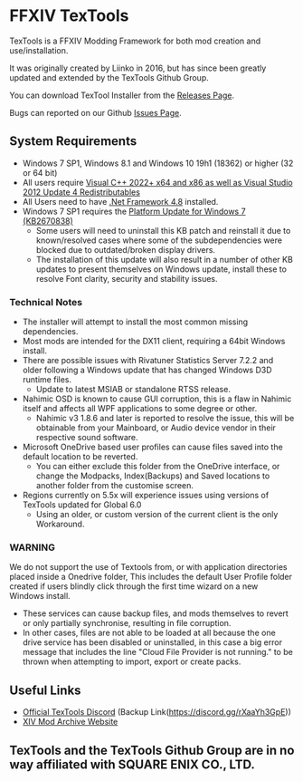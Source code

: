 # FFXIV TexTools

TexTools is a FFXIV Modding Framework for both mod creation and use/installation. 

It was originally created by Liinko in 2016, but has since been greatly updated and extended by the TexTools Github Group.


You can download TexTool Installer from the [Releases Page](https://github.com/TexTools/FFXIV_TexTools_UI/releases).

Bugs can reported on our Github [Issues Page](https://github.com/TexTools/FFXIV_TexTools_UI/issues).


## System Requirements

- Windows 7 SP1, Windows 8.1 and Windows 10 19h1 (18362) or higher (32 or 64 bit)
- All users require [Visual C++ 2022+ x64 and x86 as well as Visual Studio 2012 Update 4 Redistributables](https://docs.microsoft.com/en-us/cpp/windows/latest-supported-vc-redist?view=msvc-170)
- All Users need to have [.Net Framework 4.8](https://dotnet.microsoft.com/download/dotnet-framework/net48) installed.
- Windows 7 SP1 requires the [Platform Update for Windows 7 (KB2670838)](https://www.microsoft.com/en-au/download/details.aspx?id=36805)
  - Some users will need to uninstall this KB patch and reinstall it due to known/resolved cases where some of the subdependencies were blocked due to outdated/broken display drivers.
  - The installation of this update will also result in a number of other KB updates to present themselves on Windows update, install these to resolve Font clarity, security and stability issues.

### Technical Notes

- The installer will attempt to install the most common missing dependencies.
- Most mods are intended for the DX11 client, requiring a 64bit Windows install.
- There are possible issues with Rivatuner Statistics Server 7.2.2 and older following a Windows update that has changed Windows D3D runtime files. 
  - Update to latest MSIAB or standalone RTSS release.
- Nahimic OSD is known to cause GUI corruption, this is a flaw in Nahimic itself and affects all WPF applications to some degree or other.
  - Nahimic v3 1.8.6 and later is reported to resolve the issue, this will be obtainable from your Mainboard, or Audio device vendor in their respective sound software.
- Microsoft OneDrive based user profiles can cause files saved into the default location to be reverted. 
  - You can either exclude this folder from the OneDrive interface, or change the Modpacks, Index(Backups) and Saved locations to another folder from the customise screen.
- Regions currently on 5.5x will experience issues using versions of TexTools updated for Global 6.0
  - Using an older, or custom version of the current client is the only Workaround.
  
### WARNING

We do not support the use of Textools from, or with application directories placed inside a Onedrive folder, This includes the default User Profile folder created if users blindly click through the first time wizard on a new Windows install.

- These services can cause backup files, and mods themselves to revert or only partially synchronise, resulting in file corruption.
- In other cases, files are not able to be loaded at all because the one drive service has been disabled or uninstalled, in this case a big error message that includes the line "Cloud File Provider is not running." to be thrown when attempting to import, export or create packs.

## Useful Links
- [Official TexTools Discord](https://discord.gg/ffxivtextools) (Backup Link(https://discord.gg/rXaaYh3GpE))
- [XIV Mod Archive Website](https://www.xivmodarchive.com/)


## TexTools and the TexTools Github Group are in no way affiliated with SQUARE ENIX CO., LTD.
